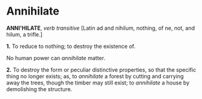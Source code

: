 # Annihilate

**ANNI'HILATE**, _verb transitive_ \[Latin ad and nihilum, nothing, of ne, not, and hilum, a trifle.\]

**1.** To reduce to nothing; to destroy the existence of.

No human power can _annihilate_ matter.

**2.** To destroy the form or peculiar distinctive properties, so that the specific thing no longer exists; as, to _annihilate_ a forest by cutting and carrying away the trees, though the timber may still exist; to _annihilate_ a house by demolishing the structure.